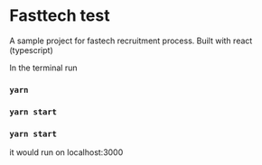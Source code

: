 # Fasttech test
A sample project for fastech recruitment process.
Built with react (typescript)


In the terminal run
### `yarn`
### `yarn start`

### `yarn start`

it would run on localhost:3000

